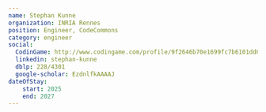 ```yaml
---
name: Stephan Kunne
organization: INRIA Rennes
position: Engineer, CodeCommons
category: engineer
social:
  CodinGame: http://www.codingame.com/profile/9f2646b70e1699fc7b6101dd0b5eb88a5159285
  linkedin: stephan-kunne
  dblp: 228/4301
  google-scholar: EzdnlfkAAAAJ
dateOfStay:
    start: 2025
    end: 2027
---
```

